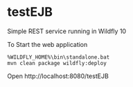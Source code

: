 # testEJB
Simple REST service running in Wildfly 10

To Start the web application

	%WILDFLY_HOME%\bin\standalone.bat 
	mvn clean package wildfly:deploy

Open http://localhost:8080/testEJB
